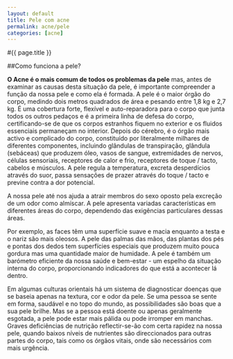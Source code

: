 ```yaml
---
layout: default
title: Pele com acne
permalink: acne/pele
categories: [acne]
---
```


#{{ page.title }}

##Como funciona a pele?

__O Acne é o mais comum de todos os problemas da pele__ mas, antes de examinar as causas desta situação da pele, é importante compreender a função da nossa pele e como ela é formada.
A pele é o maior órgão do corpo, medindo dois metros quadrados de área e pesando entre 1,8 kg e 2,7 kg. É uma cobertura forte, flexível e auto-reparadora para o corpo que junta todos os outros pedaços e é a primeira linha de defesa do corpo, certificando-se de que os corpos estranhos fiquem no exterior e os fluidos essenciais permaneçam no interior.
Depois do cérebro, é o órgão mais activo e complicado do corpo, constituído por literalmente milhares de diferentes componentes, incluindo glândulas de transpiração, glândula (sebáceas) que produzem óleo, vasos de sangue, extremidades de nervos, células sensoriais, receptores de calor e frio, receptores de toque / tacto, cabelos e músculos. A pele regula a temperatura, excreta desperdícios através do suor, passa sensações de prazer através do toque / tacto e previne contra a dor potencial.

A nossa pele até nos ajuda a atrair membros do sexo oposto pela excreção de um odor como almíscar.
A pele apresenta variadas características em diferentes áreas do corpo, dependendo das exigências particulares dessas áreas.

Por exemplo, as faces têm uma superfície suave e macia enquanto a testa e o nariz são mais oleosos. A pele das palmas das mãos, das plantas dos pés e pontas dos dedos tem superfícies especiais que produzem muito pouca gordura mas uma quantidade maior de humidade.
A pele é também um barómetro eficiente da nossa saúde e bem-estar - um espelho da situação interna do corpo, proporcionando indicadores do que está a acontecer lá dentro.

Em algumas culturas orientais há um sistema de diagnosticar doenças que se baseia apenas na textura, cor e odor da pele. Se uma pessoa se sente em forma, saudável e no topo do mundo, as possibilidades são boas que a sua pele brilhe. Mas se a pessoa está doente ou apenas geralmente esgotada, a pele pode estar mais pálida ou pode irromper em manchas. Graves deficiências de nutrição reflectir-se-ão com certa rapidez na nossa pele, quando baixos níveis de nutrientes são direccionados para outras partes do corpo, tais como os órgãos vitais, onde são necessários com mais urgência.
